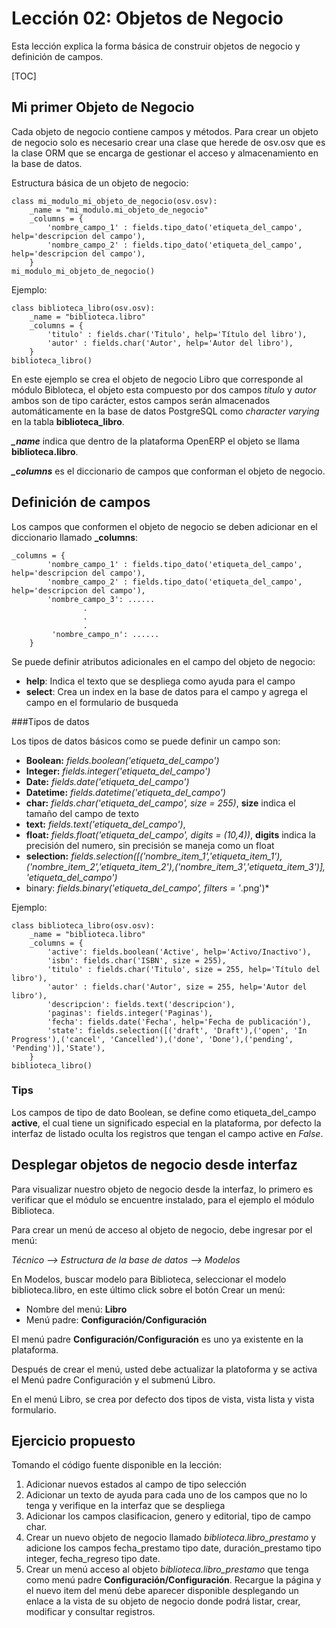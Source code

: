Lección 02: Objetos de Negocio
=============================

Esta lección explica la forma básica de construir objetos de negocio y definición de campos.

[TOC]

Mi primer Objeto de Negocio
---------------------------

Cada objeto de negocio contiene campos y métodos. Para crear un objeto de negocio solo es necesario crear una clase que herede de osv.osv que es la clase ORM que se encarga de gestionar el acceso y almacenamiento en la base de datos.

Estructura básica de un objeto de negocio:

    class mi_modulo_mi_objeto_de_negocio(osv.osv):
        _name = "mi_modulo.mi_objeto_de_negocio"
        _columns = {
            'nombre_campo_1' : fields.tipo_dato('etiqueta_del_campo', help='descripcion del campo'),
            'nombre_campo_2' : fields.tipo_dato('etiqueta_del_campo', help='descripcion del campo'),
        }
    mi_modulo_mi_objeto_de_negocio()

Ejemplo:

	class biblioteca_libro(osv.osv):
        _name = "biblioteca.libro"
        _columns = {
            'titulo' : fields.char('Titulo', help='Título del libro'),
            'autor' : fields.char('Autor', help='Autor del libro'),
        }
    biblioteca_libro()

En este ejemplo se crea el objeto de negocio Libro que corresponde al módulo Bibloteca, el objeto esta compuesto por dos campos *titulo* y *autor* ambos son de tipo carácter, estos campos serán almacenados automáticamente en la base de datos PostgreSQL como *character varying* en la tabla **biblioteca_libro**.

***_name*** indica que dentro de la plataforma OpenERP el objeto se llama **biblioteca.libro**.

***_columns*** es el diccionario de campos que conforman el objeto de negocio.

Definición de campos
--------------------

Los campos que conformen el objeto de negocio se deben adicionar en el diccionario llamado **_columns**:

	_columns = {
            'nombre_campo_1' : fields.tipo_dato('etiqueta_del_campo', help='descripcion del campo'),
            'nombre_campo_2' : fields.tipo_dato('etiqueta_del_campo', help='descripcion del campo'),
            'nombre_campo_3': ......
					.
                    .
                    .
             'nombre_campo_n': ......
        }

Se puede definir atributos adicionales en el campo del objeto de negocio:

* **help**: Indica el texto que se despliega como ayuda para el campo
* **select**: Crea un index en la base de datos para el campo y agrega el campo en el formulario de busqueda

###Tipos de datos

Los tipos de datos básicos como se puede definir un campo son:

* **Boolean:** *fields.boolean('etiqueta_del_campo')*
* **Integer:** *fields.integer('etiqueta_del_campo')*
* **Date:** *fields.date('etiqueta_del_campo')*
* **Datetime:** *fields.datetime('etiqueta_del_campo')*
* **char:** *fields.char('etiqueta_del_campo', size = 255)*, **size** indica el tamaño del campo de texto
* **text:** *fields.text('etiqueta_del_campo')*,
* **float:** *fields.float('etiqueta_del_campo', digits = (10,4))*, **digits** indica la precisión del numero, sin precisión se maneja como un float
* **selection:** *fields.selection([('nombre_item_1','etiqueta_item_1'),('nombre_item_2','etiqueta_item_2'),('nombre_item_3','etiqueta_item_3')], 'etiqueta_del_campo')*
* binary: *fields.binary('etiqueta_del_campo', filters = '*.png')*

Ejemplo:

	class biblioteca_libro(osv.osv):
        _name = "biblioteca.libro"
        _columns = {
            'active': fields.boolean('Active', help='Activo/Inactivo'),
            'isbn': fields.char('ISBN', size = 255),
            'titulo' : fields.char('Titulo', size = 255, help='Título del libro'),
            'autor' : fields.char('Autor', size = 255, help='Autor del libro'),
            'descripcion': fields.text('descripcion'),
            'paginas': fields.integer('Paginas'),
            'fecha': fields.date('Fecha', help='Fecha de publicación'),
            'state': fields.selection([('draft', 'Draft'),('open', 'In Progress'),('cancel', 'Cancelled'),('done', 'Done'),('pending', 'Pending')],'State'),
        }
	biblioteca_libro()

### Tips

Los campos de tipo de dato Boolean, se define como etiqueta_del_campo **active**, el cual tiene un significado especial en la plataforma, por defecto la interfaz de listado oculta los registros que tengan el campo active en *False*.

Desplegar objetos de negocio desde interfaz
------------------------

Para visualizar nuestro objeto de negocio desde la interfaz, lo primero es verificar que el módulo se encuentre instalado, para el ejemplo el módulo Biblioteca.

Para crear un menú de acceso al objeto de negocio, debe ingresar por el menú:

*Técnico --> Estructura de la base de datos --> Modelos*

En Modelos, buscar modelo para Biblioteca, seleccionar el modelo biblioteca.libro, en este último click sobre el botón Crear un menú:

* Nombre del menú: **Libro**
* Menú padre: **Configuración/Configuración**

El menú padre **Configuración/Configuración** es uno ya existente en la plataforma.

Después de crear el menú, usted debe actualizar la platoforma y se activa el Menú padre Configuración y el submenú Libro.

En el menú Libro, se crea por defecto dos tipos de vista, vista lista y vista formulario.


Ejercicio propuesto
-------------------

Tomando el código fuente disponible en la lección:

1. Adicionar nuevos estados al campo de tipo selección
1. Adicionar un texto de ayuda para cada uno de los campos que no lo tenga y verifique en la interfaz que se despliega
1. Adicionar los campos clasificacion, genero y editorial, tipo de campo char.
1. Crear un nuevo objeto de negocio llamado *biblioteca.libro_prestamo* y adicione los campos fecha_prestamo tipo date, duración_prestamo tipo integer, fecha_regreso tipo date.
1. Crear un menú acceso al objeto *biblioteca.libro_prestamo* que tenga como menú padre **Configuración/Configuración**. Recargue la página y el nuevo item del menú debe aparecer disponible desplegando un enlace a la vista de su objeto de negocio donde podrá listar, crear, modificar y consultar registros.